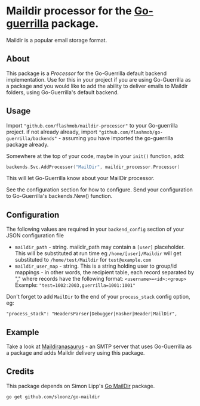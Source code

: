 # Maildir processor for the [Go-guerrilla](https://github.com/flashmob/go-guerrilla) package.

Maildir is a popular email storage format.

## About

This package is a _Processor_ for the Go-Guerrilla default backend implementation. Use for this in your project
if you are using Go-Guerrilla as a package and you would like to add the ability to deliver emails to Maildir folders, using Go-Guerrilla's default backend. 

## Usage

Import `"github.com/flashmob/maildir-processor"` to your Go-guerrilla project. if not already already, import `"github.com/flashmob/go-guerrilla/backends"` - assuming you have imported the go-guerrilla package already.

Somewhere at the top of your code, maybe in your `init()` function, add:

```go
backends.Svc.AddProcessor("MailDir", maildir_processor.Processor)
```

This will let Go-Guerrilla know about your MailDir processor.

See the configuration section for how to configure. Send your configuration to Go-Guerrilla's backends.New() function.


## Configuration

The following values are required in your `backend_config` section of your JSON configuration file

* `maildir_path` - string. maildir_path may contain a `[user]` placeholder. This will be substituted at run time
eg `/home/[user]/Maildir` will get substituted to `/home/test/Maildir` for `test@example.com`
* `maildir_user_map` - string. This is a string holding user to group/id mappings - in other words, the recipient table,
each record separated by "," where records have the following format: `<username>=<id>:<group>`<br>
Example: `"test=1002:2003,guerrilla=1001:1001"`

Don't forget to add `MailDir` to the end of your `process_stack` config option, eg:

`"process_stack": "HeadersParser|Debugger|Hasher|Header|MailDir",`

## Example

Take a look at [Maildiranasaurus](https://github.com/flashmob/maildiranasaurus) - an SMTP server that uses Go-Guerrilla as a 
package and adds Maildir delivery using this package.

## Credits

This package depends on Simon Lipp's [Go MailDir](https://github.com/sloonz/go-maildir) package.

`go get github.com/sloonz/go-maildir`


 
